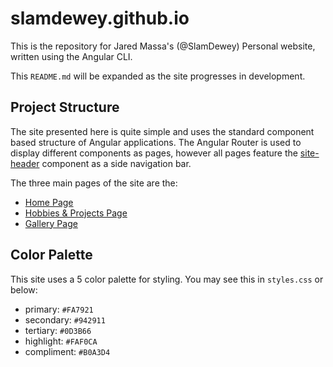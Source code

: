 # slamdewey.github.io
This is the repository for Jared Massa's (@SlamDewey) Personal website, written using the Angular CLI.

This `README.md` will be expanded as the site progresses in development.

## Project Structure
The site presented here is quite simple and uses the standard component based structure of Angular applications.
The Angular Router is used to display different components as pages, however all pages feature the [site-header](https://github.com/SlamDewey/slamdewey.github.io/tree/master/src/app/shared/site-header) component as a side navigation bar.


The three main pages of the site are the:
 - [Home Page](https://github.com/SlamDewey/slamdewey.github.io/tree/master/src/app/home)
 - [Hobbies & Projects Page](https://github.com/SlamDewey/slamdewey.github.io/tree/master/src/app/projects)
 - [Gallery Page](https://github.com/SlamDewey/slamdewey.github.io/tree/master/src/app/gallery)


## Color Palette
This site uses a 5 color palette for styling.  You may see this in `styles.css` or below:
 - primary:     `#FA7921`
 - secondary:   `#942911`
 - tertiary:    `#0D3B66`
 - highlight:   `#FAF0CA`
 - compliment:  `#B0A3D4`